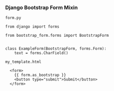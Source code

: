 ### Django Bootstrap Form Mixin

`form.py`

    from django import forms

    from bootstrap_form.forms import BootstrapForm


    class ExampleForm(BootstrapForm, forms.Form):
        text = forms.CharField()


`my_template.html`

      <form>
        {{ form.as_bootstrap }}
        <button type="submit">Submit</button>
      </form>

